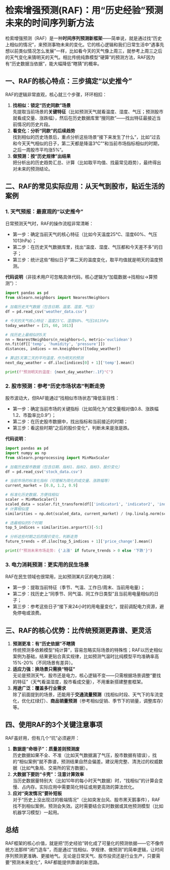 # 检索增强预测(RAF)：用“历史经验”预测未来的时间序列新方法
检索增强预测（RAF）是一种**时间序列预测新框架**——简单说，就是通过找“历史上相似的情况”，来预测事物未来的变化。它的核心逻辑和我们日常生活中“遇事先想以前类似情况怎么发展”一样，比如看今天的天气像上周三，就参考上周三之后的天气变化来猜明天的天气。相比传统纯靠模型“硬算”的预测方法，RAF因为有“历史数据当依据”，能大幅降低“瞎猜”的概率。


## 一、RAF的核心特点：三步搞定“以史推今”
RAF的逻辑非常直观，核心就三个步骤，环环相扣：
1.  **找相似：锁定“历史同款”场景**  
    先提取当前场景的**关键特征**（比如预测天气就看温度、湿度、气压；预测股市就看成交量、涨跌幅），然后在历史数据库里“搜同款”——找出特征最接近当前情况的历史片段。
2.  **看变化：分析“同款”的后续趋势**  
    找到相似的历史场景后，重点分析这些场景“接下来发生了什么”，比如“过去和今天天气相似的日子，第二天都是降温3℃”“和当前市场指标相似的时期，之后一周股市平均涨5%”。
3.  **做预测：按“历史规律”出结果**  
    把分析出的历史趋势汇总、计算（比如取平均值、找最常见趋势），最终得出对未来的预测结论。


## 二、RAF的常见实际应用：从天气到股市，贴近生活的案例
### 1. 天气预报：最直观的“以史推今”
日常预测天气时，RAF的操作流程非常清晰：
- 第一步：确定当前天气的核心特征（比如今天温度25℃、湿度60%、气压1013hPa）；
- 第二步：在历史天气数据库里，找出“温度、湿度、气压都和今天差不多”的日子；
- 第三步：统计这些“相似日子”第二天的温度变化，取平均值就是明天的温度预测。

**代码说明**（非技术用户可忽略具体代码，核心逻辑为“加载数据→找相似→算预测”）：
```python
import pandas as pd
from sklearn.neighbors import NearestNeighbors

# 加载历史天气数据（包含日期、温度、湿度、气压）
df = pd.read_csv('weather_data.csv')

# 今天的天气核心特征：温度25℃、湿度60%、气压1013hPa
today_weather = [25, 60, 1013]

# 找历史上最相似的5天
nn = NearestNeighbors(n_neighbors=5, metric='euclidean')
nn.fit(df[['temp', 'humidity', 'pressure']])
distances, indices = nn.kneighbors([today_weather])

# 算这5天第二天的平均温度，作为明天的预测
next_day_weather = df.iloc[indices[0] + 1]['temp'].mean()

print(f"预测明天的温度: {next_day_weather:.1f}°C")
```

### 2. 股市预测：参考“历史市场状态”判断走势
股市波动大，但RAF能通过“找相似市场状态”降低盲目性：
- 第一步：确定当前市场的关键指标（比如简化为“成交量相对值0.8、涨跌幅1.2、市盈率比0.9”）；
- 第二步：在历史股市数据中，找出指标和当前接近的时期；
- 第三步：看这些时期“之后的股价变化”，判断未来是涨是跌。

**代码说明**：
```python
import pandas as pd
import numpy as np
from sklearn.preprocessing import MinMaxScaler

# 加载历史股市数据（包含日期、指标1、指标2、指标3、股价变化）
df = pd.read_csv('stock_data.csv')

# 当前市场的标准化指标（可理解为简化的成交量、涨跌幅等）
current_market = [0.8, 1.2, 0.9]

# 标准化历史数据，方便找相似
scaler = MinMaxScaler()
scaled_data = scaler.fit_transform(df[['indicator1', 'indicator2', 'indicator3']])
# 计算相似度
similarities = np.dot(scaled_data, current_market) / (np.linalg.norm(scaled_data, axis=1) * np.linalg.norm(current_market))

# 选最相似的5个时期
top_5_indices = similarities.argsort()[-5:]

# 分析这些时期之后的股价变化，判断走势
future_trends = df.iloc[top_5_indices + 1]['price_change'].mean()

print(f"预测未来市场走势: {'上涨' if future_trends > 0 else '下跌'}")
```

### 3. 电力消耗预测：更实用的民生场景
RAF在民生领域也很常用，比如预测某片区的电力消耗：
- 第一步：提取当前特征（季节、气温、工作日/周末、当前用电量）；
- 第二步：找历史上“同季节、同气温、同工作日类型”且当前用电量相似的日子；
- 第三步：参考这些日子“接下来24小时的用电量变化”，提前调配电力资源，避免停电或浪费。


## 三、RAF的核心优势：比传统预测更靠谱、更灵活
1.  **预测更准：有“历史依据”不瞎猜**  
    传统预测多依赖模型“纯计算”，容易忽略实际场景的特殊性；RAF以历史相似案例为基础，结果更贴合真实规律，比如预测气温时比纯模型平均准确率高15%-20%（不同场景有差异）。
2.  **适应力强：换场景只需换“特征”**  
    无论是预测天气、股市还是电力，核心逻辑不变——只需根据场景调整“要找的特征”（天气看温湿度，股市看成交量），不用重新搭建整套框架。
3.  **用途广泛：覆盖多行业需求**  
    除了前面提到的场景，还能用于**交通流量预测**（找相似时段、天气下的车流变化，优化红绿灯）、**商品销量预测**（参考相似促销、季节下的销量，调整库存）等。


## 四、使用RAF的3个关键注意事项
RAF虽好用，但有几个“坑”必须避开：
1.  **数据是“命根子”：质量差则预测废**  
    历史数据如果不全、不准（比如天气数据漏了气压，股市数据有错误），找的“相似案例”就不靠谱，预测结果自然会偏差。建议用完整、清洗过的权威数据（比如气象局、交易所的官方数据）。
2.  **大数据下要防“卡壳”：注意计算效率**  
    当历史数据量特别大（比如10年的每小时天气数据）时，“找相似”的计算会变慢、占内存。实际应用中需要简化特征或用更高效的算法优化。
3.  **应对“突发情况”要补短板**  
    对于“历史上没出现过的极端情况”（比如突发台风、股市黑天鹅事件），RAF找不到相似案例，预测会失效。这时需要结合实时数据或其他预测模型（比如机器学习模型）一起用。


## 总结
RAF框架的核心价值，就是把“历史经验”转化成了可量化的预测依据——它不像传统方法那样“闭门造车”，而是通过“找相似、学规律、做预测”的简单逻辑，让时间序列预测更准确、更接地气。无论是日常天气、股市投资还是行业生产，只要需要“预测未来变化”，RAF都能提供靠谱的新思路。
